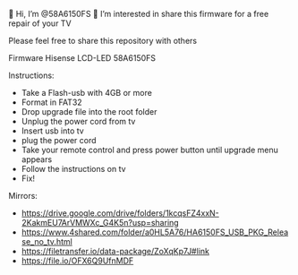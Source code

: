 👋 Hi, I’m @58A6150FS
👀 I’m interested in share this firmware for a free repair of your TV

Please feel free to share this repository with others

Firmware  Hisense LCD-LED 58A6150FS

Instructions:
- Take a Flash-usb with 4GB or more
- Format in FAT32
- Drop upgrade file into the root folder
- Unplug the power cord from tv
- Insert usb into tv
- plug the power cord
- Take your remote control and press power button until upgrade menu appears
- Follow the instructions on tv
- Fix!
  

Mirrors:

- https://drive.google.com/drive/folders/1kcqsFZ4xxN-2KakmEU7ArVMWXc_G4K5n?usp=sharing
- https://www.4shared.com/folder/a0HL5A76/HA6150FS_USB_PKG_Release_no_tv.html
- https://filetransfer.io/data-package/ZoXqKp7J#link
- https://file.io/OFX6Q9UfnMDF

<!---
58A6150FS/58A6150FS is a ✨ special ✨ repository because its `README.md` (this file) appears on your GitHub profile.
You can click the Preview link to take a look at your changes.
--->
